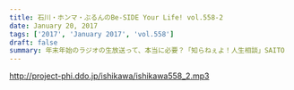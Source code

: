 ```yaml
---
title: 石川・ホンマ・ぶるんのBe-SIDE Your Life! vol.558-2
date: January 20, 2017
tags: ['2017', 'January 2017', 'vol.558']
draft: false
summary: 年末年始のラジオの生放送って、本当に必要？「知らねぇよ！人生相談」SAITO
---
```


http://project-phi.ddo.jp/ishikawa/ishikawa558_2.mp3
